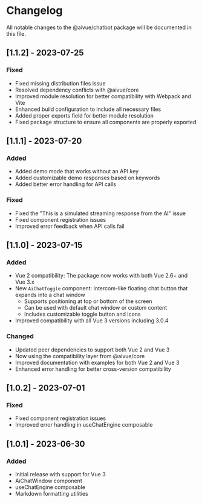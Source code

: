 # Changelog

All notable changes to the @aivue/chatbot package will be documented in this file.

## [1.1.2] - 2023-07-25

### Fixed
- Fixed missing distribution files issue
- Resolved dependency conflicts with @aivue/core
- Improved module resolution for better compatibility with Webpack and Vite
- Enhanced build configuration to include all necessary files
- Added proper exports field for better module resolution
- Fixed package structure to ensure all components are properly exported

## [1.1.1] - 2023-07-20

### Added
- Added demo mode that works without an API key
- Added customizable demo responses based on keywords
- Added better error handling for API calls

### Fixed
- Fixed the "This is a simulated streaming response from the AI" issue
- Fixed component registration issues
- Improved error feedback when API calls fail

## [1.1.0] - 2023-07-15

### Added
- Vue 2 compatibility: The package now works with both Vue 2.6+ and Vue 3.x
- New `AiChatToggle` component: Intercom-like floating chat button that expands into a chat window
  - Supports positioning at top or bottom of the screen
  - Can be used with default chat window or custom content
  - Includes customizable toggle button and icons
- Improved compatibility with all Vue 3 versions including 3.0.4

### Changed
- Updated peer dependencies to support both Vue 2 and Vue 3
- Now using the compatibility layer from @aivue/core
- Improved documentation with examples for both Vue 2 and Vue 3
- Enhanced error handling for better cross-version compatibility

## [1.0.2] - 2023-07-01

### Fixed
- Fixed component registration issues
- Improved error handling in useChatEngine composable

## [1.0.1] - 2023-06-30

### Added
- Initial release with support for Vue 3
- AiChatWindow component
- useChatEngine composable
- Markdown formatting utilities
